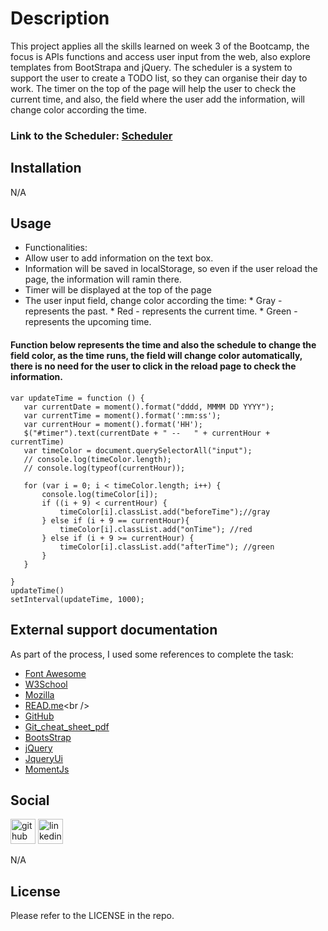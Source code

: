 # Description

This project applies all the skills learned on week 3 of the Bootcamp, the focus is APIs functions and access user input from the web, also explore templates from BootStrapa and jQuery. 
The scheduler is a system to support the user to create a TODO list, so they can organise their day to work. The timer on the top of the page will help the user to check the current time, and also, the field where the user add the information, will change color according the time.



### Link to the Scheduler: [Scheduler](https://luizborges146.github.io/Scheduler/)

## Installation

N/A

## Usage

* Functionalities:
 * Allow user to add information on the text box.
 * Information will be saved in localStorage, so even if the user reload the page, the information will ramin there.
 * Timer will be displayed at the top of the page
 * The user input field, change color according the time:
        * Gray - represents the past.
        * Red - represents the current time.
        * Green - represents the upcoming time.

 
#### Function below represents the time and also the schedule to change the field color, as the time runs, the field will change color automatically, there is no need for the user to click in the reload page to check the information.
 ```
var updateTime = function () {
    var currentDate = moment().format("dddd, MMMM DD YYYY");
    var currentTime = moment().format(':mm:ss');
    var currentHour = moment().format('HH');
    $("#timer").text(currentDate + " --   " + currentHour + currentTime)
    var timeColor = document.querySelectorAll("input");
    // console.log(timeColor.length);
    // console.log(typeof(currentHour));

    for (var i = 0; i < timeColor.length; i++) {
        console.log(timeColor[i]);
        if ((i + 9) < currentHour) {
            timeColor[i].classList.add("beforeTime");//gray
        } else if (i + 9 == currentHour){
            timeColor[i].classList.add("onTime"); //red
        } else if (i + 9 >= currentHour) {
            timeColor[i].classList.add("afterTime"); //green
        }
    }

 }
updateTime()
setInterval(updateTime, 1000);

 ```


## External support documentation

As part of the process, I used some references to complete the task:

- [Font Awesome](https://fontawesome.com/)<br />
- [W3School](https://www.w3schools.com/)<br />
- [Mozilla](https://developer.mozilla.org)<br />
- [READ.me](https://docs.readme.com/docs/linking-to-pages")<br />
- [GitHub](https://pages.github.com/)<br />
- [Git_cheat_sheet_pdf](https://education.github.com/git-cheat-sheet-education.pdf)<br />
- [BootsStrap](https://getbootstrap.com/docs/4.5/)<br />
- [jQuery](https://jquery.com/)<br />
- [JqueryUi](https://jqueryui.com/)<br />
- [MomentJs](https://momentjs.com/docs/#/displaying/format/)<br />

## Social

[<img src='https://cdn.jsdelivr.net/npm/simple-icons@3.0.1/icons/github.svg' alt='github' height='40'>](https://github.com/luizborges146) [<img src='https://cdn.jsdelivr.net/npm/simple-icons@3.0.1/icons/linkedin.svg' alt='linkedin' height='40'>](https://www.linkedin.com/in/https://www.linkedin.com/in/luiz-borges-2377b7142//)

N/A

## License

Please refer to the LICENSE in the repo.

